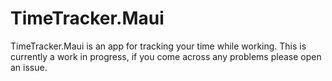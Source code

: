 # TimeTracker.Maui
TimeTracker.Maui is an app for tracking your time while working. This is currently a work in progress, if you come across any problems please open an issue.
